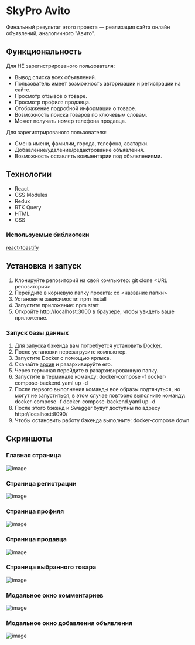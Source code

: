 # SkyPro Avito

Финальный результат этого проекта — реализация сайта онлайн объявлений, аналогичного "Авито".

## Функциональность

  Для НЕ зарегистрированого пользователя:
* Вывод списка всех объявлений.
* Пользователь имеет возможность авторизации и регистрации на сайте.
* Просмотр отзывов о товаре.
* Просмотр профиля продавца.
* Отображение подробной информации о товаре.
* Возможность поиска товаров по ключевым словам.
* Может получать номер телефона продавца.

Для зарегистрированого пользователя:
* Смена имени, фамилии, города, телефона, аватарки.
* Добавление/удаление/редактрование объявления.
* Возможность оставлять комментарии под объявлениями.

## Технологии

* React
* CSS Modules
* Redux
* RTK Query
* HTML
* CSS
  
### Используемые библиотеки

[react-toastify](https://www.npmjs.com/package/react-toastify)

## Установка и запуск

1. Клонируйте репозиторий на свой компьютер: git clone <URL репозитория>
2. Перейдите в корневую папку проекта: cd <название папки>
3. Установите зависимости: npm install
4. Запустите приложение: npm start
5. Откройте http://localhost:3000 в браузере, чтобы увидеть ваше приложение.

### Запуск базы данных
1. Для запуска бэкенда вам потребуется установить [Docker](https://www.docker.com/).
2. После установки перезагрузите компьютер.
3. Запустите Docker с помощью ярлыка.
4. Скачайте [архив](https://drive.google.com/file/d/1pFE-NRANTsWmQwTyURjHXuECMmoKCFjO/view) и разархивируйте его.
5. Через терминал перейдите в разархивированную папку.
6. Запустите в терминале команду:
      docker-compose -f docker-compose-backend.yaml up -d
8. После первого выполнения команды все образы подтянуться, но могут не запуститься, в этом случае повторно выполните команду:
      docker-compose -f docker-compose-backend.yaml up -d
10. После этого бэкенд и Swagger будут доступны по адресу http://localhost:8090/
11. Чтобы остановить работу бэкенда выполните:
      docker-compose down

## Скриншоты

### Главная страница
![image](https://github.com/ushink/analogue-avito/assets/131166403/210ca3a3-269a-4e86-af1d-69dad2617f69)

### Страница регистрации
![image](https://github.com/ushink/analogue-avito/assets/131166403/e852e863-2d72-49d0-b9dd-7f5d37a27726)

### Страница профиля
![image](https://github.com/ushink/analogue-avito/assets/131166403/0b6a310f-e181-4764-a560-8f1d54b021eb)

### Страница продавца
![image](https://github.com/ushink/analogue-avito/assets/131166403/742e0ab5-6165-4283-b7fc-a2a5a21584e1)

### Страница выбранного товара
![image](https://github.com/ushink/analogue-avito/assets/131166403/0ba8465f-139c-47bc-9956-aba7b623998a)

### Модальное окно комментариев
![image](https://github.com/ushink/analogue-avito/assets/131166403/f1075f20-c59a-40e6-829d-15acac8c3e35)

### Модальное окно добавления объявления
![image](https://github.com/ushink/analogue-avito/assets/131166403/88b9ad3f-e61a-453b-81b9-6dd5dfdfbe3f)
